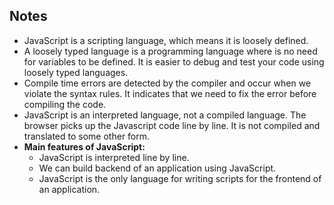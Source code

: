 ## **Notes** ##

- JavaScript is a scripting language, which means it is loosely defined. 
- A loosely typed language is a programming language where is no need for variables to be defined. It is easier to debug and test your code using loosely typed languages.  
- Compile time errors are detected by the compiler and occur when we violate the syntax rules. It indicates that we need to fix the error before compiling the code.
- JavaScript is an interpreted language, not a compiled language. The browser picks up the Javascript code line by line. It is not compiled and translated to some other form.
- **Main features of JavaScript:** 
    - JavaScript is interpreted line by line.
    - We can build backend of an application using JavaScript.
    - JavaScript is the only language for writing scripts for the frontend of an application.
  